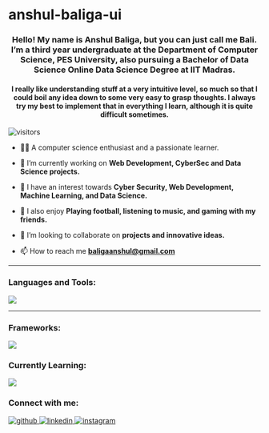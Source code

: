# anshul-baliga-ui
<h3 align="center">Hello! My name is Anshul Baliga, but you can just call me Bali. I’m a third year undergraduate at the Department of Computer Science, PES University, also pursuing a Bachelor of Data Science Online Data Science Degree at IIT Madras.</h3>
<h4 align="center">I really like understanding stuff at a very intuitive level, so much so that I could boil any idea down to some very easy to grasp thoughts. I always try my best to implement that in everything I learn, although it is quite difficult sometimes.</h4>

![visitors](https://komarev.com/ghpvc/?username=anshulbaliga7&color=orange)


- 👨‍💻 A computer science enthusiast and a passionate learner.

- 🔭 I’m currently working on **Web Development, CyberSec and Data Science projects.**

- 🌱 I have an interest towards **Cyber Security, Web Development, Machine Learning, and Data Science.**

- 💬 I also enjoy **Playing football, listening to music, and gaming with my friends.**

- 👯 I’m looking to collaborate on **projects and innovative ideas.**

- 📫 How to reach me **baligaanshul@gmail.com**

---

<h3 align="left">Languages and Tools:</h3>
<p align="left">
<a href="https://skillicons.dev">
        <img src="https://skillicons.dev/icons?i=python,c,js,r,cpp&perline=6" />
</a>
</p>

---

<h3 align="left">Frameworks:</h3>
<p align="left">
<a href="https://skillicons.dev">
        <img src="https://skillicons.dev/icons?i=django,mongodb,mysql,nextjs,react,bootstrap&perline=6" />
</a>
</p>


<h3 align="left">Currently Learning:</h3>
<p align="left">
<a href="https://skillicons.dev">
        <img src="https://skillicons.dev/icons?i=flask,nextjs,django,expressjs,postgresql&perline=6" />
</a>


<h3 align="left">Connect with me:</h3>
<p align="left">
<a href="https://github.com/anshulbaliga7" target="_blank">
<img src=https://img.shields.io/badge/github-%2324292e.svg?&style=for-the-badge&logo=github&logoColor=white alt=github style="margin-bottom: 5px;" />
</a>
<a href="https://linkedin.com/in/anshul-baliga-0a4319244" target="_blank">
<img src=https://img.shields.io/badge/linkedin-%231E77B5.svg?&style=for-the-badge&logo=linkedin&logoColor=white alt=linkedin style="margin-bottom: 5px;" />
</a>
<a href="https://instagram.com/anshul_baliga7" target="_blank">
<img src=https://img.shields.io/badge/instagram-%23000000.svg?&style=for-the-badge&logo=instagram&logoColor=white alt=instagram style="margin-bottom: 5px;" />
</a>  


